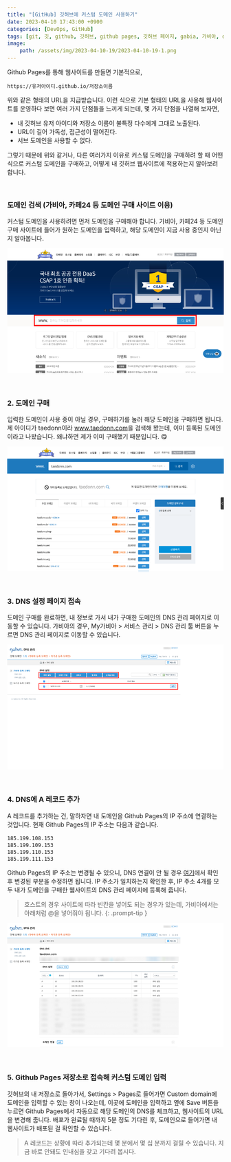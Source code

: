 ```yaml
---
title: "[GitHub] 깃허브에 커스텀 도메인 사용하기"
date: 2023-04-10 17:43:00 +0900
categories: [DevOps, GitHub]
tags: [git, 깃, github, 깃허브, github pages, 깃허브 페이지, gabia, 가비아, domain, 도메인, custom domain, 커스텀 도메인]
image:
    path: /assets/img/2023-04-10-19/2023-04-10-19-1.png
---
```


Github Pages를 통해 웹사이트를 만들면 기본적으로,

```
https://유저아이디.github.io/저장소이름
```

위와 같은 형태의 URL을 지급받습니다. 이런 식으로 기본 형태의 URL을 사용해 웹사이트를 운영하다 보면 여러 가지 단점들을 느끼게 되는데, 몇 가지 단점을 나열해 보자면,

- 내 깃허브 유저 아이디와 저장소 이름이 불특정 다수에게 그대로 노출된다.
- URL이 길어 가독성, 접근성이 떨어진다.
- 서브 도메인을 사용할 수 없다.

그렇기 때문에 위와 같거나, 다른 여러가지 이유로 커스텀 도메인을 구매하려 할 때 어떤 식으로 커스텀 도메인을 구매하고, 어떻게 내 깃허브 웹사이트에 적용하는지 알아보려 합니다.

&nbsp;

### 도메인 검색 (가비아, 카페24 등 도메인 구매 사이트 이용)

커스텀 도메인을 사용하려면 먼저 도메인을 구매해야 합니다. 가비아, 카페24 등 도메인 구매 사이트에 들어가 원하는 도메인을 입력하고, 해당 도메인이 지금 사용 중인지 아닌지 알아봅니다.

![도메인 검색](/assets/img/2023-04-10-19/2023-04-10-19-1.png)

&nbsp;

### 2. 도메인 구매

입력한 도메인이 사용 중이 아닐 경우, 구매하기를 눌러 해당 도메인을 구매하면 됩니다. 제 아이디가 taedonn이라 <a href="https://taedonn.com" target="_blank">www.taedonn.com</a>을 검색해 봤는데, 이미 등록된 도메인이라고 나왔습니다. 왜냐하면 제가 이미 구매했기 때문입니다. 😋

![도메인 구매](/assets/img/2023-04-10-19/2023-04-10-19-2.png)

&nbsp;

### 3. DNS 설정 페이지 접속

도메인 구매를 완료하면, 내 정보로 가서 내가 구매한 도메인의 DNS 관리 페이지로 이동할 수 있습니다. 가비아의 경우, My가비아 > 서비스 관리 > DNS 관리 툴 버튼을 누르면 DNS 관리 페이지로 이동할 수 있습니다.

![DNS 설정 페이지 접속](/assets/img/2023-04-10-19/2023-04-10-19-3.png)

&nbsp;

### 4. DNS에 A 레코드 추가

A 레코드를 추가하는 건, 말하자면 내 도메인을 Github Pages의 IP 주소에 연결하는 것입니다. 현재 Github Pages의 IP 주소는 다음과 같습니다.

```
185.199.108.153
185.199.109.153
185.199.110.153
185.199.111.153
```

Github Pages의 IP 주소는 변경될 수 있으니, DNS 연결이 안 될 경우 [여기](https://docs.github.com/en/pages/configuring-a-custom-domain-for-your-github-pages-site/managing-a-custom-domain-for-your-github-pages-site)에서 확인 후 변경된 부분을 수정하면 됩니다. IP 주소가 일치하는지 확인한 후, IP 주소 4개를 모두 내가 도메인을 구매한 웹사이트의 DNS 관리 페이지에 등록해 줍니다.

> 호스트의 경우 사이트에 따라 빈칸을 넣어도 되는 경우가 있는데, 가비아에서는 아래처럼 @을 넣어줘야 됩니다.
{: .prompt-tip }

![DNS에 A 레코드 추가](/assets/img/2023-04-10-19/2023-04-10-19-4.png)

&nbsp;

### 5. Github Pages 저장소로 접속해 커스텀 도메인 입력

깃허브의 내 저장소로 돌아가서, Settings > Pages로 들어가면 Custom domain에 도메인을 입력할 수 있는 창이 나오는데, 이곳에 도메인을 입력하고 옆에 Save 버튼을 누르면 Github Pages에서 자동으로 해당 도메인의 DNS를 체크하고, 웹사이트의 URL을 변경해 줍니다. 배포가 완료될 때까지 5분 정도 기다린 후, 도메인으로 들어가면 내 웹사이트가 배포된 걸 확인할 수 있습니다.

> A 레코드는 상황에 따라 추가되는데 몇 분에서 몇 십 분까지 걸릴 수 있습니다. 지금 바로 안돼도 인내심을 갖고 기다려 봅시다.